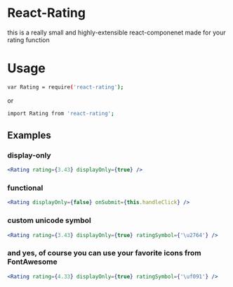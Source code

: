 # React-Rating
this is a really small and highly-extensible react-componenet made for your rating function

# Usage

```bash
var Rating = require('react-rating');
```
or

```bash
import Rating from 'react-rating';
```

## Examples

### display-only
```jsx
<Rating rating={3.43} displayOnly={true} />
```

### functional
```jsx
<Rating displayOnly={false} onSubmit={this.handleClick} />
```

### custom unicode symbol
```jsx
<Rating rating={3.43} displayOnly={true} ratingSymbol={'\u2764'} />
```

### and yes, of course you can use your favorite icons from FontAwesome

```jsx
<Rating rating={4.33} displayOnly={true} ratingSymbol={'\uf091'} />
```

